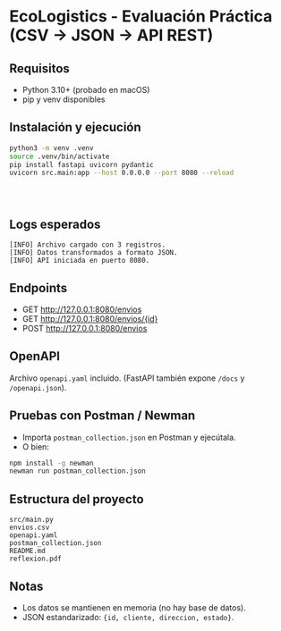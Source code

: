 # EcoLogistics - Evaluación Práctica (CSV -> JSON -> API REST)

## Requisitos
- Python 3.10+ (probado en macOS)
- pip y venv disponibles

## Instalación y ejecución
```bash
python3 -m venv .venv
source .venv/bin/activate
pip install fastapi uvicorn pydantic
uvicorn src.main:app --host 0.0.0.0 --port 8080 --reload





```

## Logs esperados
```
[INFO] Archivo cargado con 3 registros.
[INFO] Datos transformados a formato JSON.
[INFO] API iniciada en puerto 8080.
```

## Endpoints
- GET http://127.0.0.1:8080/envios  
- GET http://127.0.0.1:8080/envios/{id}  
- POST http://127.0.0.1:8080/envios  

## OpenAPI
Archivo `openapi.yaml` incluido. (FastAPI también expone `/docs` y `/openapi.json`).

## Pruebas con Postman / Newman
- Importa `postman_collection.json` en Postman y ejecútala.
- O bien:
```bash
npm install -g newman
newman run postman_collection.json
```

## Estructura del proyecto
```
src/main.py
envios.csv
openapi.yaml
postman_collection.json
README.md
reflexion.pdf
```

## Notas
- Los datos se mantienen en memoria (no hay base de datos).
- JSON estandarizado: `{id, cliente, direccion, estado}`.
